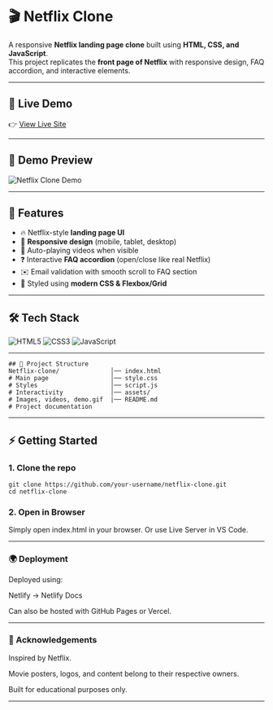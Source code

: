 # 🎬 Netflix Clone

A responsive **Netflix landing page clone** built using **HTML, CSS, and JavaScript**.  
This project replicates the **front page of Netflix** with responsive design, FAQ accordion, and interactive elements.

---

## 🚀 Live Demo
👉 [View Live Site]()  

---

## 📸 Demo Preview  

![Netflix Clone Demo](assets/demo.gif)  

---

## 📌 Features
- 🔥 Netflix-style **landing page UI**
- 📱 **Responsive design** (mobile, tablet, desktop)
- 🎥 Auto-playing videos when visible
- ❓ Interactive **FAQ accordion** (open/close like real Netflix)
- ✉️ Email validation with smooth scroll to FAQ section
- 🎨 Styled using **modern CSS & Flexbox/Grid**

---

## 🛠️ Tech Stack
![HTML5](https://img.shields.io/badge/HTML5-E34F26?style=for-the-badge&logo=html5&logoColor=white)
![CSS3](https://img.shields.io/badge/CSS3-1572B6?style=for-the-badge&logo=css3&logoColor=white)
![JavaScript](https://img.shields.io/badge/JavaScript-F7DF1E?style=for-the-badge&logo=javascript&logoColor=black)

---
```
## 📂 Project Structure
Netflix-clone/              │── index.html
# Main page                 │── style.css
# Styles                    │── script.js
# Interactivity             │── assets/
# Images, videos, demo.gif  |── README.md
# Project documentation
```
---
## ⚡ Getting Started

### 1. Clone the repo
```
git clone https://github.com/your-username/netflix-clone.git
cd netflix-clone
```
### 2. Open in Browser

Simply open index.html in your browser.
Or use Live Server in VS Code.


---

### 🌍  Deployment

Deployed using:

Netlify → Netlify Docs

Can also be hosted with GitHub Pages or Vercel.



---

### 🙌 Acknowledgements

Inspired by Netflix.

Movie posters, logos, and content belong to their respective owners.

Built for educational purposes only.



---

